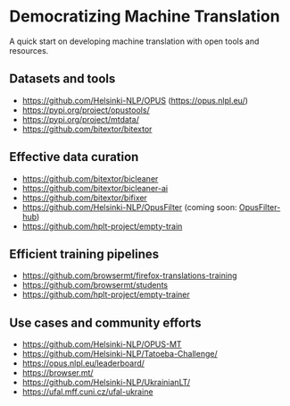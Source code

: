 
# Democratizing Machine Translation


A quick start on developing machine translation with open tools and resources.


## Datasets and tools

* https://github.com/Helsinki-NLP/OPUS (https://opus.nlpl.eu/)
* https://pypi.org/project/opustools/
* https://pypi.org/project/mtdata/
* https://github.com/bitextor/bitextor


## Effective data curation

* https://github.com/bitextor/bicleaner
* https://github.com/bitextor/bicleaner-ai
* https://github.com/bitextor/bifixer
* https://github.com/Helsinki-NLP/OpusFilter (coming soon: [OpusFilter-hub](https://github.com/Helsinki-NLP/OpusFilter-hub))
* https://github.com/hplt-project/empty-train


## Efficient training pipelines

* https://github.com/browsermt/firefox-translations-training
* https://github.com/browsermt/students
* https://github.com/hplt-project/empty-trainer


## Use cases and community efforts

* https://github.com/Helsinki-NLP/OPUS-MT
* https://github.com/Helsinki-NLP/Tatoeba-Challenge/
* https://opus.nlpl.eu/leaderboard/
* https://browser.mt/
* https://github.com/Helsinki-NLP/UkrainianLT/
* https://ufal.mff.cuni.cz/ufal-ukraine

